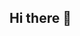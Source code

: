 ## Hi there 👋

<!--
**juli44nn/juli44nn** is a ✨ _special_ ✨ repository because its `README.md` (this file) appears on your GitHub profile.

## Practico HTML Desarrollo de software
##descripcion
es una pagina web creada siguiendo el instructivo del preactico
##estructra
el el proyecto se organiza en un archivo llamado tpHTML.html
##visualizacion
simplemente abre el archivo con cualquier browser 
